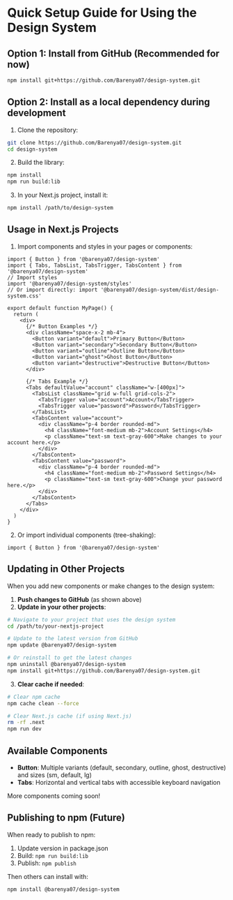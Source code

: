 # Quick Setup Guide for Using the Design System

## Option 1: Install from GitHub (Recommended for now)

```bash
npm install git+https://github.com/Barenya07/design-system.git
```

## Option 2: Install as a local dependency during development

1. Clone the repository:
```bash
git clone https://github.com/Barenya07/design-system.git
cd design-system
```

2. Build the library:
```bash
npm install
npm run build:lib
```

3. In your Next.js project, install it:
```bash
npm install /path/to/design-system
```

## Usage in Next.js Projects

1. Import components and styles in your pages or components:

```tsx
import { Button } from '@barenya07/design-system'
import { Tabs, TabsList, TabsTrigger, TabsContent } from '@barenya07/design-system'
// Import styles
import '@barenya07/design-system/styles'
// Or import directly: import '@barenya07/design-system/dist/design-system.css'

export default function MyPage() {
  return (
    <div>
      {/* Button Examples */}
      <div className="space-x-2 mb-4">
        <Button variant="default">Primary Button</Button>
        <Button variant="secondary">Secondary Button</Button>
        <Button variant="outline">Outline Button</Button>
        <Button variant="ghost">Ghost Button</Button>
        <Button variant="destructive">Destructive Button</Button>
      </div>

      {/* Tabs Example */}
      <Tabs defaultValue="account" className="w-[400px]">
        <TabsList className="grid w-full grid-cols-2">
          <TabsTrigger value="account">Account</TabsTrigger>
          <TabsTrigger value="password">Password</TabsTrigger>
        </TabsList>
        <TabsContent value="account">
          <div className="p-4 border rounded-md">
            <h4 className="font-medium mb-2">Account Settings</h4>
            <p className="text-sm text-gray-600">Make changes to your account here.</p>
          </div>
        </TabsContent>
        <TabsContent value="password">
          <div className="p-4 border rounded-md">
            <h4 className="font-medium mb-2">Password Settings</h4>
            <p className="text-sm text-gray-600">Change your password here.</p>
          </div>
        </TabsContent>
      </Tabs>
    </div>
  )
}
```

2. Or import individual components (tree-shaking):

```tsx
import { Button } from '@barenya07/design-system'
```

## Updating in Other Projects

When you add new components or make changes to the design system:

1. **Push changes to GitHub** (as shown above)
2. **Update in your other projects**:

```bash
# Navigate to your project that uses the design system
cd /path/to/your-nextjs-project

# Update to the latest version from GitHub
npm update @barenya07/design-system

# Or reinstall to get the latest changes
npm uninstall @barenya07/design-system
npm install git+https://github.com/Barenya07/design-system.git
```

3. **Clear cache if needed**:
```bash
# Clear npm cache
npm cache clean --force

# Clear Next.js cache (if using Next.js)
rm -rf .next
npm run dev
```

## Available Components

- **Button**: Multiple variants (default, secondary, outline, ghost, destructive) and sizes (sm, default, lg)
- **Tabs**: Horizontal and vertical tabs with accessible keyboard navigation

More components coming soon!

## Publishing to npm (Future)

When ready to publish to npm:

1. Update version in package.json
2. Build: `npm run build:lib`
3. Publish: `npm publish`

Then others can install with:
```bash
npm install @barenya07/design-system
```
